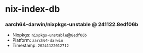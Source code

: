 # nix-index-db
### aarch64-darwin/nixpkgs-unstable @ 241122.8edf06b
- Nixpkgs: `nixpkgs-unstable`@[`8edf06b`](https://github.com/NixOS/nixpkgs/commit/8edf06bea5bcbee082df1b7369ff973b91618b8d)
- Platform: `aarch64-darwin`
- Timestamp: `20241122012712`
